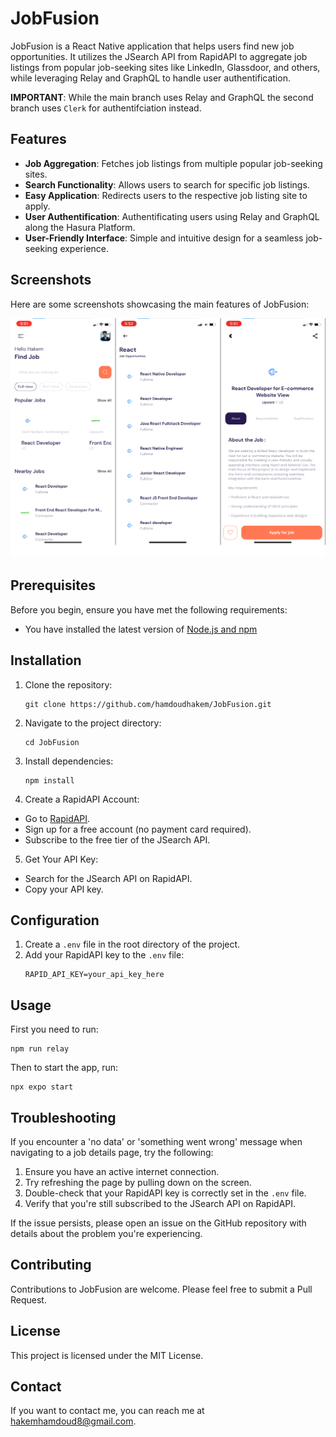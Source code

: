 # JobFusion

JobFusion is a React Native application that helps users find new job opportunities. It utilizes the JSearch API from RapidAPI to aggregate job listings from popular job-seeking sites like LinkedIn, Glassdoor, and others, while leveraging Relay and GraphQL to handle user authentification.

**IMPORTANT**: While the main branch uses Relay and GraphQL the second branch uses `Clerk` for authentifciation instead.

## Features

- **Job Aggregation**: Fetches job listings from multiple popular job-seeking sites.
- **Search Functionality**: Allows users to search for specific job listings.
- **Easy Application**: Redirects users to the respective job listing site to apply.
- **User Authentification**: Authentificating users using Relay and GraphQL along the Hasura Platform.
- **User-Friendly Interface**: Simple and intuitive design for a seamless job-seeking experience.

## Screenshots

Here are some screenshots showcasing the main features of JobFusion:

![Screenshots](showcase/screenshots.png)

## Prerequisites

Before you begin, ensure you have met the following requirements:
* You have installed the latest version of [Node.js and npm](https://nodejs.org/en/download/)

## Installation

1. Clone the repository:
   ```
   git clone https://github.com/hamdoudhakem/JobFusion.git
   ```
2. Navigate to the project directory:
   ```
   cd JobFusion
   ```
3. Install dependencies:
   ```
   npm install
   ```
4. Create a RapidAPI Account:
* Go to [RapidAPI](https://rapidapi.com/).
* Sign up for a free account (no payment card required).
* Subscribe to the free tier of the JSearch API.

5. Get Your API Key:
* Search for the JSearch API on RapidAPI.
* Copy your API key.

## Configuration

1. Create a `.env` file in the root directory of the project.
2. Add your RapidAPI key to the `.env` file:
   ```
   RAPID_API_KEY=your_api_key_here
   ```

## Usage

First you need to run:
```
npm run relay
```

Then to start the app, run:
```
npx expo start
```

## Troubleshooting

If you encounter a 'no data' or 'something went wrong' message when navigating to a job details page, try the following:

1. Ensure you have an active internet connection.
2. Try refreshing the page by pulling down on the screen.
3. Double-check that your RapidAPI key is correctly set in the `.env` file.
4. Verify that you're still subscribed to the JSearch API on RapidAPI.

If the issue persists, please open an issue on the GitHub repository with details about the problem you're experiencing.

## Contributing

Contributions to JobFusion are welcome. Please feel free to submit a Pull Request.

## License

This project is licensed under the MIT License.

## Contact

If you want to contact me, you can reach me at hakemhamdoud8@gmail.com.
